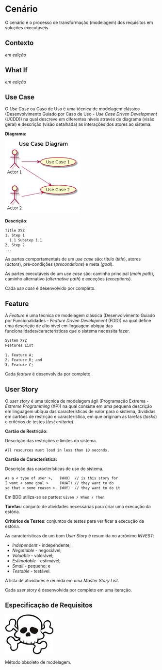 # Cenário

O cenário é o processo de transformação \(modelagem\) dos requisitos em soluções executáveis.

## Contexto

_em edição_

## What If

_em edição_

## Use Case

O _Use Case_ ou Caso de Uso é uma técnica de modelagem clássica \(Desenvolvimento Guiado por Caso de Uso - _Use Case Driven Development_ \(UCDD\)\) na qual descreve em diferentes níveis através de diagrama \(visão geral\) e descrição \(visão detalhada\) as interações dos atores ao sistema.

**Diagrama:**

![](/images/arquitetura-cenario-usecase-1.png)

**Descrição:**

```
Title XYZ
1. Step 1
  1.1 Substep 1.1
2. Step 2
...
```

As partes comportamentais de um _use case_ são: título \(_title_\), atores \(_actors_\), pré-condições \(_preconditions_\) e meta \(_goal_\).

As partes executáveis de um _use case_ são: caminho principal \(_main path_\), caminho alternativo \(_alternative path_\) e exceções \(_exceptions_\).

Cada _use case_ é desenvolvido por completo.

## Feature

A _Feature_ é uma técnica de modelagem clássica \(Desenvolvimento Guiado por Funcionalidades - _Feature Driven Development_ \(FDD\)\) na qual define uma descrição de alto nível em linguagem ubíqua das funcionalidades\/características que o sistema necessita fazer.

```
System XYZ
Features List

1. Feature A;
2. Feature B; and
3. Feature C;
```

Cada _feature_ é desenvolvida por completo.

## User Story

O _user story_ é uma técnica de modelagem ágil \(Programação Extrema - _Extreme Programming_ \(XP\)\) na qual consiste em uma pequena descrição em linguagem ubíqua das características de valor para o sistema, divididas em cartões de restrição e característica, em que originam as tarefas \(_tasks_\) e critérios de testes \(_test critteria_\).

**Cartão de Restrição:**

Descrição das restrições e limites do sistema.

```
All resources must load in less than 10 seconds.
```

**Cartão de Característica:**

Descrição das características de uso do sistema.

```
As a < type of user >,   (WHO)  // is this story for
I want < some goal >     (WHAT) // they want to do
so that < some reason >. (WHY)  // they want to do it
```

Em BDD utiliza-se as partes: `Given / When / Then`

**Tarefas**: conjunto de atividades necessárias para criar uma execução da estória.

**Critérios de Testes**: conjuntos de testes para verificar a execução da estória.

As características de um bom _User Story_ é resumida no acrônimo _INVEST_:

* _Independent_ - independente;
* _Negotiable_ - negociável;
* _Valuable_ - valorável;
* _Estimatable_ - estimável;
* _Small_ - pequeno; e
* _Testable_ - testável.

A lista de atividades é reunida em uma _Master Story List_.

Cada _user story_ é desenvolvida por completo em uma iteração.

## Especificação de Requisitos

![](/images/skull.png)

Método obsoleto de modelagem.

